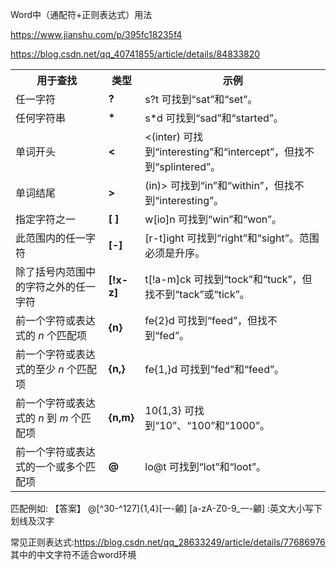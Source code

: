 Word中（通配符+正则表达式）用法

https://www.jianshu.com/p/395fc18235f4

https://blog.csdn.net/qq_40741855/article/details/84833820

<table><tbody><tr><th><strong>用于查找</strong></th><th><strong>类型</strong></th><th><strong>示例</strong></th></tr><tr><td>任一字符</td><td><strong>?</strong></td><td>s?t 可找到“sat”和“set”。</td></tr><tr><td>任何字符串</td><td><strong>*</strong></td><td>s*d 可找到“sad”和“started”。</td></tr><tr><td>单词开头</td><td><strong>&lt;</strong></td><td>&lt;(inter) 可找到“interesting”和“intercept”，但找不到“splintered”。</td></tr><tr><td>单词结尾</td><td><strong>&gt;</strong></td><td>(in)&gt; 可找到“in”和“within”，但找不到“interesting”。</td></tr><tr><td>指定字符之一</td><td><strong>[ ]</strong></td><td>w[io]n 可找到“win”和“won”。</td></tr><tr><td>此范围内的任一字符</td><td><strong>[-]</strong></td><td>[r-t]ight 可找到“right”和“sight”。范围必须是升序。</td></tr><tr><td>除了括号内范围中的字符之外的任一字符</td><td><strong>[!x-z]</strong></td><td>t[!a-m]ck 可找到“tock”和“tuck”，但找不到“tack”或“tick”。</td></tr><tr><td>前一个字符或表达式的&nbsp;<em>n</em>&nbsp;个匹配项</td><td><strong>{n}</strong></td><td>fe{2}d 可找到“feed”，但找不到“fed”。</td></tr><tr><td>前一个字符或表达式的至少&nbsp;<em>n</em>&nbsp;个匹配项</td><td><strong>{n,}</strong></td><td>fe{1,}d 可找到“fed”和“feed”。</td></tr><tr><td>前一个字符或表达式的&nbsp;<em>n</em>&nbsp;到&nbsp;<em>m</em>&nbsp;个匹配项</td><td><strong>{n,m}</strong></td><td>10{1,3} 可找到“10”、“100”和“1000”。</td></tr><tr><td>前一个字符或表达式的一个或多个匹配项</td><td><strong>@</strong></td><td>lo@t 可找到“lot”和“loot”。</td></tr></tbody></table>

匹配例如: 【答案】 @[^30-^127]{1,4}[一-龥]
[a-zA-Z0-9_一-龥] :英文大小写下划线及汉字

常见正则表达式:https://blog.csdn.net/qq_28633249/article/details/77686976
其中的中文字符不适合word环境
